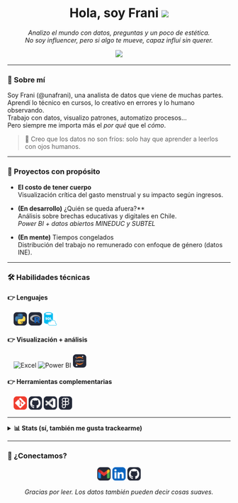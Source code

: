 <h1 align="center">Hola, soy Frani <img src="https://media.giphy.com/media/hvRJCLFzcasrR4ia7z/giphy.gif" width="35"></h1>

<p align="center">
  <i>Analizo el mundo con datos, preguntas y un poco de estética.</i><br>
  <i>No soy influencer, pero si algo te mueve, capaz influí sin querer.</i>
</p>

<p align="center">
  <img src="https://readme-typing-svg.herokuapp.com?center=true&width=500&height=50&lines=Análisis+de+datos+con+alma.;Narrativas+que+nacen+en+Excel.;Pensamiento+crítico+visual.;Siempre+aprendiendo+algo+nuevo.">
</p>

---

### 📌 Sobre mí

Soy Frani (@unafrani), una analista de datos que viene de muchas partes.  
Aprendí lo técnico en cursos, lo creativo en errores y lo humano observando.  
Trabajo con datos, visualizo patrones, automatizo procesos...  
Pero siempre me importa más el *por qué* que el *cómo*.

> 💭 Creo que los datos no son fríos: solo hay que aprender a leerlos con ojos humanos.

---

### 🧪 Proyectos con propósito

- **El costo de tener cuerpo**  
  Visualización crítica del gasto menstrual y su impacto según ingresos.

  
- **(En desarrollo)** ¿Quién se queda afuera?**  
  Análisis sobre brechas educativas y digitales en Chile.  
  *Power BI + datos abiertos MINEDUC y SUBTEL*

- **(En mente)** Tiempos congelados  
  Distribución del trabajo no remunerado con enfoque de género (datos INE).

---

### 🛠️ Habilidades técnicas

#### 👉 Lenguajes
<p align="left"> 
  &emsp;<img src="https://github.com/tandpfun/skill-icons/blob/main/icons/Python-Dark.svg" width="30" title="Python"/> 
  <img src="https://github.com/tandpfun/skill-icons/blob/main/icons/R-Dark.svg" width="30" title="R"/>
  <img src="https://github.com/tandpfun/skill-icons/blob/main/icons/SQL-Dark.svg" width="30" title="SQL"/>
</p>

#### 👉 Visualización + análisis
<p align="left">
  &emsp;<img src="https://github.com/tandpfun/skill-icons/blob/main/icons/Excel-Dark.svg" width="30" title="Excel" />
  <img src="https://github.com/tandpfun/skill-icons/blob/main/icons/PowerBI-Dark.svg" width="30" title="Power BI" />
  <img src="https://github.com/tandpfun/skill-icons/blob/main/icons/Jupyter-Dark.svg" width="30" title="Jupyter Notebook" />
</p>

#### 👉 Herramientas complementarias
<p align="left">
  &emsp;<img src="https://github.com/tandpfun/skill-icons/blob/main/icons/Git.svg" width="30" title="Git" />
  <img src="https://github.com/tandpfun/skill-icons/blob/main/icons/Github-Dark.svg" width="30" title="GitHub" />
  <img src="https://github.com/tandpfun/skill-icons/blob/main/icons/VSCode-Dark.svg" width="30" title="VS Code" />
  <img src="https://github.com/tandpfun/skill-icons/blob/main/icons/Figma-Dark.svg" width="30" title="Figma" />
</p>

---

<details>
  <summary><b>📊 Stats (sí, también me gusta trackearme)</b></summary>
  <br/>
  <p align="center">
    <img src="https://github-readme-stats.vercel.app/api?username=unafrani&show_icons=true&theme=algolia" height="192px"/>
    <img src="https://github-readme-stats.vercel.app/api/top-langs?username=unafrani&layout=compact&theme=algolia" height="145px"/>
  </p>
</details>

---

### 🤝 ¿Conectamos?

<p align="center">
  <a href="mailto:gonzalezmarin.fran@gmail.com"><img src="https://github.com/tandpfun/skill-icons/blob/main/icons/Gmail-Dark.svg" width="30" /></a>
  <a href="https://www.linkedin.com/in/mfranciscagonzalez/"><img src="https://github.com/tandpfun/skill-icons/blob/main/icons/LinkedIn.svg" width="30" /></a>
  <a href="https://github.com/unafrani"><img src="https://github.com/tandpfun/skill-icons/blob/main/icons/Github-Dark.svg" width="30" /></a>
</p>

<p align="center"><i>Gracias por leer. Los datos también pueden decir cosas suaves.</i></p>


